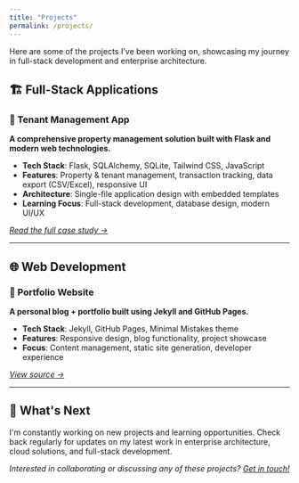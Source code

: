 ```yaml
---
title: "Projects"
permalink: /projects/
---
```


Here are some of the projects I've been working on, showcasing my journey in full-stack development and enterprise architecture.

## 🏗️ Full-Stack Applications

### 🔹 Tenant Management App
**A comprehensive property management solution built with Flask and modern web technologies.**

- **Tech Stack**: Flask, SQLAlchemy, SQLite, Tailwind CSS, JavaScript
- **Features**: Property & tenant management, transaction tracking, data export (CSV/Excel), responsive UI
- **Architecture**: Single-file application design with embedded templates
- **Learning Focus**: Full-stack development, database design, modern UI/UX

*[Read the full case study →](/learning/full-stack%20development/python/tenant-management-app-singlefile/)*

---

## 🌐 Web Development

### 🔹 Portfolio Website  
**A personal blog + portfolio built using Jekyll and GitHub Pages.**

- **Tech Stack**: Jekyll, GitHub Pages, Minimal Mistakes theme
- **Features**: Responsive design, blog functionality, project showcase
- **Focus**: Content management, static site generation, developer experience

*[View source →](https://github.com/javiator/javiator.github.io)*

---

## 🚀 What's Next

I'm constantly working on new projects and learning opportunities. Check back regularly for updates on my latest work in enterprise architecture, cloud solutions, and full-stack development.

*Interested in collaborating or discussing any of these projects? [Get in touch!](/about/)*

